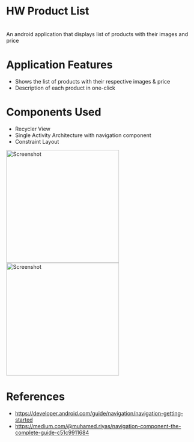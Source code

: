 # HW Product List
<br />
An android application that displays list of products with their images and price

# Application Features

- Shows the list of products with their respective images & price
- Description of each product in one-click


# Components Used

- Recycler View
- Single Activity Architecture with navigation component
- Constraint Layout






<img src="https://user-images.githubusercontent.com/92260200/143435337-f8f7169f-6d1b-4884-b8ed-adee10436615.jpeg" alt="Screenshot" width="300"/><img src="https://user-images.githubusercontent.com/92260200/143435927-9b4a82b6-f41e-46d5-8f12-aa1d0c2b9bdf.jpeg" alt="Screenshot" width="300"/>


# References

- https://developer.android.com/guide/navigation/navigation-getting-started
- https://medium.com/@muhamed.riyas/navigation-component-the-complete-guide-c51c9911684


